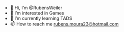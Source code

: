 - 👋 Hi, I’m @RubensWeiler
- 👀 I’m interested in Games
- 🌱 I’m currently learning TADS
- 📫 How to reach me rubens.moura23@hotmail.com

<!---
RubensWeiler/RubensWeiler is a ✨ special ✨ repository because its `README.md` (this file) appears on your GitHub profile.
You can click the Preview link to take a look at your changes.
--->
